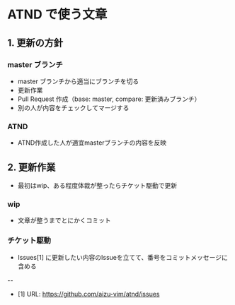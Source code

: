 # ATND で使う文章

## 1. 更新の方針

### master ブランチ

* master ブランチから適当にブランチを切る
* 更新作業
* Pull Request 作成（base: master, compare: 更新済みブランチ）
* 別の人が内容をチェックしてマージする

### ATND

* ATND作成した人が適宜masterブランチの内容を反映

## 2. 更新作業

* 最初はwip、ある程度体裁が整ったらチケット駆動で更新

### wip

* 文章が整うまでとにかくコミット

### チケット駆動

* Issues[1] に更新したい内容のIssueを立てて、番号をコミットメッセージに含める

--

* [1] URL: https://github.com/aizu-vim/atnd/issues

